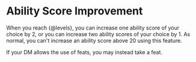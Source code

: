 # Ability Score Improvement
When you reach {@levels}, you can increase one ability score of your choice by 2, or you can increase two ability scores of your choice by 1.
As normal, you can't increase an ability score above 20 using this feature.

If your DM allows the use of feats, you may instead take a feat.
